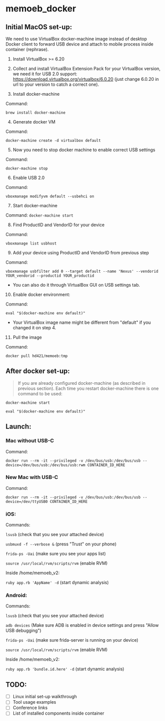 # memoeb_docker

## Initial MacOS set-up:
We need to use VirtualBox docker-machine image instead of desktop Docker client to forward USB device and attach to mobile process inside container (rephrase).

1. Install VirtualBox >= 6.20

2. Collect and install VirtualBox Extension Pack for your VirtualBox version, we need it for USB 2.0 support: https://download.virtualbox.org/virtualbox/6.0.20 (just change 6.0.20 in url to your version to catch a correct one).

3. Install docker-machine

  Command: 
  
  `brew install docker-machine`

4. Generate docker VM

  Command:
  
  `docker-machine create -d virtualbox default`

5. Now you need to stop docker machine to enable correct USB settings

  Command:
  
  `docker-machine stop`

6. Enable USB 2.0

Command:

`vboxmanage modifyvm default --usbehci on`

7. Start docker-machine

Command: `docker-machine start`

8. Find ProductID and VendorID for your device

Command:

`vboxmanage list usbhost`

9. Add your device using ProductID and VendorID from previous step

Command:

`vboxmanage usbfilter add 0 --target default --name 'Nexus' --vendorid YOUR_vendorid --productid YOUR_productid`

- You can also do it through VirtualBox GUI on USB settings tab.

10. Enable docker environment:

Command:

`eval "$(docker-machine env default)"`

- Your VirtualBox image name might be different from "default" if you changed it on step 4.

11. Pull the image

Command:

`docker pull hd421/memoeb:tmp`

## After docker set-up:

> If you are already configured docker-machine (as described in previous section). Each time you restart docker-machine there is one command to be used:

`docker-machine start`

`eval "$(docker-machine env default)"`

## Launch:

### Mac without USB-C
Command:

`docker run --rm -it --privileged -v /dev/bus/usb:/dev/bus/usb --device=/dev/bus/usb:/dev/bus/usb:rwm CONTAINER_ID_HERE`

### New Mac with USB-C

Command: 

`docker run --rm -it --privileged -v /dev/bus/usb:/dev/bus/usb --device=/dev/ttyUSB0 CONTAINER_ID_HERE`

### iOS:

Commands:

`lsusb` (check that you see your attached device)

`usbmuxd -f --verbose &` (press "Trust" on your phone)

`frida-ps -Uai` (make sure you see your apps list)

`source /usr/local/rvm/scripts/rvm` (enable RVM)

Inside /home/memoeb_v2:

`ruby app.rb 'AppName' -d` (start dynamic analysis)

### Android:

Commands:

`lsusb` (check that you see your attached device)

`adb devices` (Make sure ADB is enabled in device settings and press "Allow USB debugging")

`frida-ps -Uai` (make sure frida-server is running on your device)

`source /usr/local/rvm/scripts/rvm` (enable RVM)

Inside /home/memoeb_v2:

`ruby app.rb 'bundle.id.here' -d` (start dynamic analysis)

## TODO:

- [ ] Linux initial set-up walkthrough
- [ ] Tool usage examples
- [ ] Conference links
- [ ] List of installed components inside container
